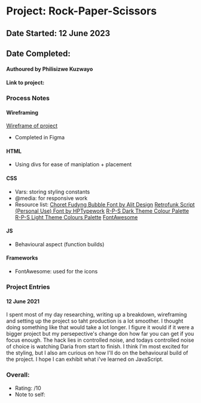 # Project: Rock-Paper-Scissors
## Date Started: 12 June 2023
## Date Completed:

#### Authoured by Philisizwe Kuzwayo
#### Link to project: 

### Process Notes
#### Wireframing
[Wireframe of project](https://www.figma.com/file/VctuepGyMwuIOFPSOfvJGQ/Rock-Paper-Scissors?type=design&node-id=0%3A1&t=sB99NE2OnvbW5lbI-1)
* Completed in Figma

#### HTML
* Using divs for ease of maniplation + placement

#### CSS
* Vars: storing styling constants
* @media: for responsive work
* Resource list:
[Choret Fudyng Bubble Font by Alit Design](https://www.fontspace.com/choret-fudyng-bubble-font-f96952)
[Retrofunk Script (Personal Use) Font by HPTypework](https://www.fontspace.com/retrofunk-script-font-f35078)
[R-P-S Dark Theme Colour Palette](https://coolors.co/291b2c-6b2b75-b579bf-9954c4-b482d5)
[R-P-S Light Theme Colours Palette](https://coolors.co/e34f6a-e69bb1-d1778e-e2b1b1-f19cdc)
[FontAwesome](https://fontawesome.com/icons)

#### JS
* Behavioural aspect (function builds)

#### Frameworks
* FontAwesome: used for the icons

### Project Entries
#### 12 June 2021
I spent most of my day researching, writing up a breakdown, wireframing and setting up the project so taht production is a lot smoother. I thought doing something like that would take a lot longer. I figure it would if it were a bigger project but my persepective's change don how far you can get if you focus enough. The hack lies in controlled noise, and todays controlled noise of choice is watching Daria from start to finish. I think I'm most excited for the styling, but I also am curious on how I'll do on the behavioural build of the project. I hope I can exhibit what i've learned on JavaScript.


### Overall:
* Rating: /10
* Note to self: